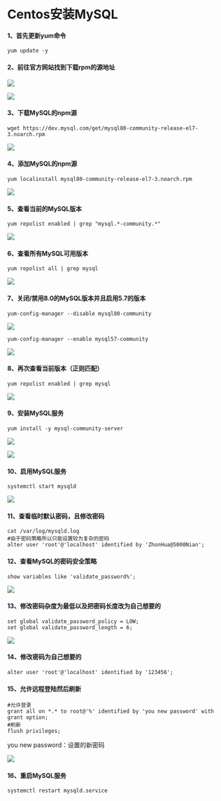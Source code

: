 # Centos安装MySQL

#### 1、首先更新yum命令

```shell
yum update -y
```

#### 2、前往官方网站找到下载rpm的源地址

![](E:\Notes\服务器\Centos\Centos安装MySQL\images\MySQL官网源_0.PNG)

![](E:\Notes\服务器\Centos\Centos安装MySQL\images\MySQL官网源.PNG)

#### 3、下载MySQL的npm源

```shell
wget https://dev.mysql.com/get/mysql80-community-release-el7-3.noarch.rpm
```

![](E:\Notes\服务器\Centos\Centos安装MySQL\images\下载rpm源.PNG)

#### 4、添加MySQL的npm源

```shell
yum localinstall mysql80-community-release-el7-3.noarch.rpm
```

![](E:\Notes\服务器\Centos\Centos安装MySQL\images\安装rpm源.PNG)

#### 5、查看当前的MySQL版本

```shell
yum repolist enabled | grep "mysql.*-community.*"
```

![](E:\Notes\服务器\Centos\Centos安装MySQL\images\查看当前可用的版本.PNG)

#### 6、查看所有MySQL可用版本

```shell
yum repolist all | grep mysql
```

![](E:\Notes\服务器\Centos\Centos安装MySQL\images\查看所有可用的版本.PNG)

#### 7、关闭/禁用8.0的MySQL版本并且启用5.7的版本

```shell
yum-config-manager --disable mysql80-community
```

![](E:\Notes\服务器\Centos\Centos安装MySQL\images\禁用8.0版本.PNG)

```shell
yum-config-manager --enable mysql57-community
```

![](E:\Notes\服务器\Centos\Centos安装MySQL\images\启用57版本.PNG)

#### 8、再次查看当前版本（正则匹配）

```shell
yum repolist enabled | grep mysql
```

![](E:\Notes\服务器\Centos\Centos安装MySQL\images\再次使用正则匹配查看当前版本.PNG)

#### 9、安装MySQL服务

```shell
yum install -y mysql-community-server
```

![](E:\Notes\服务器\Centos\Centos安装MySQL\images\安装mysql.PNG)

![](E:\Notes\服务器\Centos\Centos安装MySQL\images\安装替换成功.PNG)

#### 10、启用MySQL服务

```shell
systemctl start mysqld
```

![](E:\Notes\服务器\Centos\Centos安装MySQL\images\启动服务.PNG)

#### 11、查看临时默认密码，且修改密码

```shell
cat /var/log/mysqld.log
#由于密码策略所以只能设置较为复杂的密码
alter user 'root'@'localhost' identified by 'ZhonHua@5000Nian';
```

#### 12、查看MySQL的密码安全策略

```shell
show variables like 'validate_password%';
```

![](E:\Notes\服务器\Centos\Centos安装MySQL\images\查看密码策略.PNG)

#### 13、修改密码杂度为最低以及把密码长度改为自己想要的

```shell
set global validate_password_policy = LOW;
set global validate_password_length = 6;
```

![](E:\Notes\服务器\Centos\Centos安装MySQL\images\修改密码策略之后的结果.PNG)

#### 14、修改密码为自己想要的

```shell
alter user 'root'@'localhost' identified by '123456';
```

#### 15、允许远程登陆然后刷新

```shell
#允许登录
grant all on *.* to root@'%' identified by 'you new password' with grant option; 
#刷新
flush privileges;
```

you new password：设置的新密码

![](E:\Notes\服务器\Centos\Centos安装MySQL\images\远程登录.PNG)

#### 16、重启MySQL服务

```shell
systemctl restart mysqld.service
```

